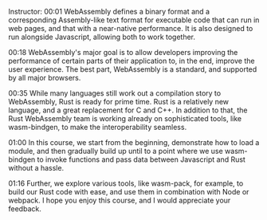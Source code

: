 Instructor: 00:01 WebAssembly defines a binary format and a corresponding Assembly-like text format for executable code that can run in web pages, and that with a near-native performance. It is also designed to run alongside Javascript, allowing both to work together.

00:18 WebAssembly's major goal is to allow developers improving the performance of certain parts of their application to, in the end, improve the user experience. The best part, WebAssembly is a standard, and supported by all major browsers.

00:35 While many languages still work out a compilation story to WebAssembly, Rust is ready for prime time. Rust is a relatively new language, and a great replacement for C and C++. In addition to that, the Rust WebAssembly team is working already on sophisticated tools, like wasm-bindgen, to make the interoperability seamless.

01:00 In this course, we start from the beginning, demonstrate how to load a module, and then gradually build up until to a point where we use wasm-bindgen to invoke functions and pass data between Javascript and Rust without a hassle.

01:16 Further, we explore various tools, like wasm-pack, for example, to build our Rust code with ease, and use them in combination with Node or webpack. I hope you enjoy this course, and I would appreciate your feedback.